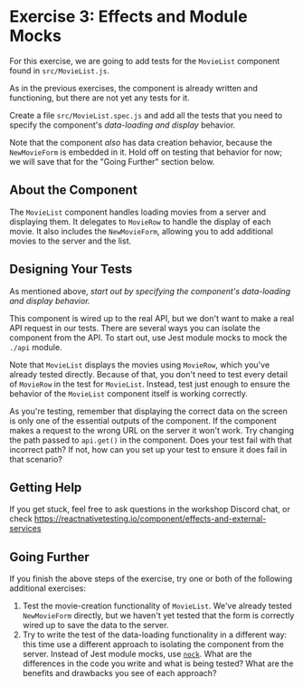 # Exercise 3: Effects and Module Mocks

For this exercise, we are going to add tests for the `MovieList` component found in `src/MovieList.js`.

As in the previous exercises, the component is already written and functioning, but there are not yet any tests for it.

Create a file `src/MovieList.spec.js` and add all the tests that you need to specify the component's *data-loading and display* behavior.

Note that the component *also* has data creation behavior, because the `NewMovieForm` is embedded in it. Hold off on testing that behavior for now; we will save that for the "Going Further" section below.

## About the Component

The `MovieList` component handles loading movies from a server and displaying them. It delegates to `MovieRow` to handle the display of each movie. It also includes the `NewMovieForm`, allowing you to add additional movies to the server and the list.

## Designing Your Tests

As mentioned above, *start out by specifying the component's data-loading and display behavior.*

This component is wired up to the real API, but we don't want to make a real API request in our tests. There are several ways you can isolate the component from the API. To start out, use Jest module mocks to mock the `./api` module.

Note that `MovieList` displays the movies using `MovieRow`, which you've already tested directly. Because of that, you don't need to test every detail of `MovieRow` in the test for `MovieList`. Instead, test just enough to ensure the behavior of the `MovieList` component itself is working correctly.

As you're testing, remember that displaying the correct data on the screen is only one of the essential outputs of the component. If the component makes a request to the wrong URL on the server it won't work. Try changing the path passed to `api.get()` in the component. Does your test fail with that incorrect path? If not, how can you set up your test to ensure it does fail in that scenario?

## Getting Help

If you get stuck, feel free to ask questions in the workshop Discord chat, or check <https://reactnativetesting.io/component/effects-and-external-services>

## Going Further

If you finish the above steps of the exercise, try one or both of the following additional exercises:

1. Test the movie-creation functionality of `MovieList`. We've already tested `NewMovieForm` directly, but we haven't yet tested that the form is correctly wired up to save the data to the server.
2. Try to write the test of the data-loading functionality in a different way: this time use a different approach to isolating the component from the server. Instead of Jest module mocks, use [`nock`](https://github.com/nock/nock#nock). What are the differences in the code you write and what is being tested? What are the benefits and drawbacks you see of each approach?
